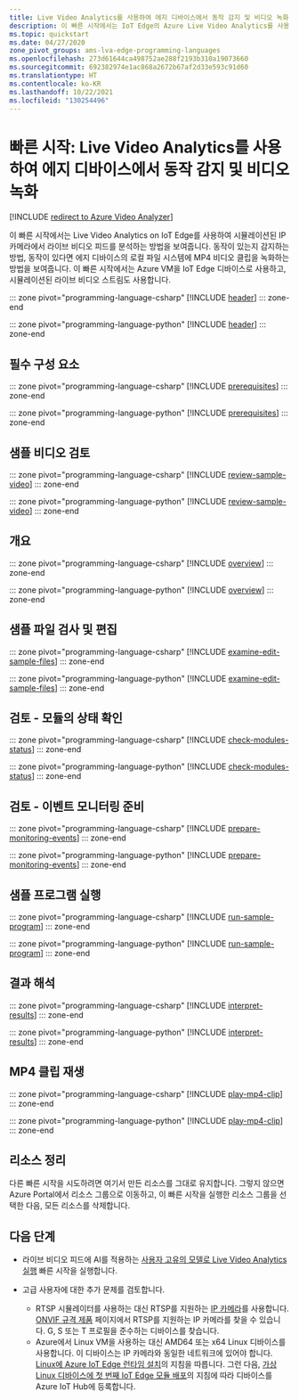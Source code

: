 ```yaml
---
title: Live Video Analytics를 사용하여 에지 디바이스에서 동작 감지 및 비디오 녹화 - Azure
description: 이 빠른 시작에서는 IoT Edge의 Azure Live Video Analytics를 사용하여 시뮬레이션된 IP 카메라에서 라이브 비디오 피드를 분석하고, 동작이 있는지 감지하고, 해당하는 경우 에지 디바이스의 로컬 파일 시스템에 MP4 비디오 클립을 녹화하는 방법을 보여줍니다.
ms.topic: quickstart
ms.date: 04/27/2020
zone_pivot_groups: ams-lva-edge-programming-languages
ms.openlocfilehash: 273d61644ca498752ae288f2193b310a19073660
ms.sourcegitcommit: 692382974e1ac868a2672b67af2d33e593c91d60
ms.translationtype: HT
ms.contentlocale: ko-KR
ms.lasthandoff: 10/22/2021
ms.locfileid: "130254496"
---
```

# <a name="quickstart-detect-motion-and-record-video-on-edge-devices-with-live-video-analytics"></a>빠른 시작: Live Video Analytics를 사용하여 에지 디바이스에서 동작 감지 및 비디오 녹화
 
[!INCLUDE [redirect to Azure Video Analyzer](./includes/redirect-video-analyzer.md)]

이 빠른 시작에서는 Live Video Analytics on IoT Edge를 사용하여 시뮬레이션된 IP 카메라에서 라이브 비디오 피드를 분석하는 방법을 보여줍니다. 동작이 있는지 감지하는 방법, 동작이 있다면 에지 디바이스의 로컬 파일 시스템에 MP4 비디오 클립을 녹화하는 방법을 보여줍니다. 이 빠른 시작에서는 Azure VM을 IoT Edge 디바이스로 사용하고, 시뮬레이션된 라이브 비디오 스트림도 사용합니다. 

::: zone pivot="programming-language-csharp"
[!INCLUDE [header](includes/detect-motion-record-video-clips-edge-devices-quickstart/csharp/header.md)]
::: zone-end

::: zone pivot="programming-language-python"
[!INCLUDE [header](includes/detect-motion-record-video-clips-edge-devices-quickstart/python/header.md)]
::: zone-end

## <a name="prerequisites"></a>필수 구성 요소

::: zone pivot="programming-language-csharp"
[!INCLUDE [prerequisites](includes/detect-motion-record-video-clips-edge-devices-quickstart/csharp/prerequisites.md)]
::: zone-end

::: zone pivot="programming-language-python"
[!INCLUDE [prerequisites](includes/detect-motion-record-video-clips-edge-devices-quickstart/python/prerequisites.md)]
::: zone-end

## <a name="review-the-sample-video"></a>샘플 비디오 검토

::: zone pivot="programming-language-csharp"
[!INCLUDE [review-sample-video](includes/detect-motion-record-video-clips-edge-devices-quickstart/csharp/review-sample-video.md)]
::: zone-end

::: zone pivot="programming-language-python"
[!INCLUDE [review-sample-video](includes/detect-motion-record-video-clips-edge-devices-quickstart/python/review-sample-video.md)]
::: zone-end

## <a name="overview"></a>개요

::: zone pivot="programming-language-csharp"
[!INCLUDE [overview](includes/detect-motion-record-video-clips-edge-devices-quickstart/csharp/overview.md)]
::: zone-end

::: zone pivot="programming-language-python"
[!INCLUDE [overview](includes/detect-motion-record-video-clips-edge-devices-quickstart/python/overview.md)]
::: zone-end

## <a name="examine-and-edit-the-sample-files"></a>샘플 파일 검사 및 편집

::: zone pivot="programming-language-csharp"
[!INCLUDE [examine-edit-sample-files](includes/detect-motion-record-video-clips-edge-devices-quickstart/csharp/examine-edit-sample-files.md)]
::: zone-end

::: zone pivot="programming-language-python"
[!INCLUDE [examine-edit-sample-files](includes/detect-motion-record-video-clips-edge-devices-quickstart/python/examine-edit-sample-files.md)]
::: zone-end

## <a name="review---check-the-modules-status"></a>검토 - 모듈의 상태 확인

::: zone pivot="programming-language-csharp"
[!INCLUDE [check-modules-status](includes/detect-motion-record-video-clips-edge-devices-quickstart/csharp/check-modules-status.md)]
::: zone-end

::: zone pivot="programming-language-python"
[!INCLUDE [check-modules-status](includes/detect-motion-record-video-clips-edge-devices-quickstart/python/check-modules-status.md)]
::: zone-end

## <a name="review---prepare-for-monitoring-events"></a>검토 - 이벤트 모니터링 준비

::: zone pivot="programming-language-csharp"
[!INCLUDE [prepare-monitoring-events](includes/detect-motion-record-video-clips-edge-devices-quickstart/csharp/prepare-monitoring-events.md)]
::: zone-end

::: zone pivot="programming-language-python"
[!INCLUDE [prepare-monitoring-events](includes/detect-motion-record-video-clips-edge-devices-quickstart/python/prepare-monitoring-events.md)]
::: zone-end

## <a name="run-the-sample-program"></a>샘플 프로그램 실행

::: zone pivot="programming-language-csharp"
[!INCLUDE [run-sample-program](includes/detect-motion-record-video-clips-edge-devices-quickstart/csharp/run-sample-program.md)]
::: zone-end

::: zone pivot="programming-language-python"
[!INCLUDE [run-sample-program](includes/detect-motion-record-video-clips-edge-devices-quickstart/python/run-sample-program.md)]
::: zone-end

## <a name="interpret-results"></a>결과 해석 

::: zone pivot="programming-language-csharp"
[!INCLUDE [interpret-results](includes/detect-motion-record-video-clips-edge-devices-quickstart/csharp/interpret-results.md)]
::: zone-end

::: zone pivot="programming-language-python"
[!INCLUDE [interpret-results](includes/detect-motion-record-video-clips-edge-devices-quickstart/python/interpret-results.md)]
::: zone-end

## <a name="play-the-mp4-clip"></a>MP4 클립 재생

::: zone pivot="programming-language-csharp"
[!INCLUDE [play-mp4-clip](includes/detect-motion-record-video-clips-edge-devices-quickstart/csharp/play-mp4-clip.md)]
::: zone-end

::: zone pivot="programming-language-python"
[!INCLUDE [play-mp4-clip](includes/detect-motion-record-video-clips-edge-devices-quickstart/python/play-mp4-clip.md)]
::: zone-end

## <a name="clean-up-resources"></a>리소스 정리

다른 빠른 시작을 시도하려면 여기서 만든 리소스를 그대로 유지합니다. 그렇지 않으면 Azure Portal에서 리소스 그룹으로 이동하고, 이 빠른 시작을 실행한 리소스 그룹을 선택한 다음, 모든 리소스를 삭제합니다.

## <a name="next-steps"></a>다음 단계

* 라이브 비디오 피드에 AI를 적용하는 [사용자 고유의 모델로 Live Video Analytics 실행](use-your-model-quickstart.md) 빠른 시작을 실행합니다.
* 고급 사용자에 대한 추가 문제를 검토합니다.

    * RTSP 시뮬레이터를 사용하는 대신 RTSP를 지원하는 [IP 카메라](https://en.wikipedia.org/wiki/IP_camera)를 사용합니다. [ONVIF 규격 제품](https://www.onvif.org/conformant-products) 페이지에서 RTSP를 지원하는 IP 카메라를 찾을 수 있습니다. G, S 또는 T 프로필을 준수하는 디바이스를 찾습니다.
    * Azure에서 Linux VM을 사용하는 대신 AMD64 또는 x64 Linux 디바이스를 사용합니다. 이 디바이스는 IP 카메라와 동일한 네트워크에 있어야 합니다. [Linux에 Azure IoT Edge 런타임 설치](../../iot-edge/how-to-provision-single-device-linux-symmetric.md)의 지침을 따릅니다. 그런 다음, [가상 Linux 디바이스에 첫 번째 IoT Edge 모듈 배포](../../iot-edge/quickstart-linux.md)의 지침에 따라 디바이스를 Azure IoT Hub에 등록합니다.
